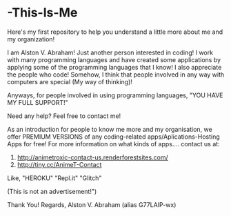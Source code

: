 # -This-Is-Me
Here's my first repository to help you understand a little more about me and my organization!

I am Alston V. Abraham!
Just another person interested in coding!
I work with many programming languages and have created some applications by applying some of the programming languages that I know!
I also appreciate the people who code!
Somehow, I think that people involved in any way with computers are special (My way of thinking)!

Anyways, for people involved in using programming languages, 
                                                      "YOU HAVE MY FULL SUPPORT!"
                                                      
Need any help? Feel free to contact me!

As an introduction for people to know me more and my organisation, we offer PREMIUM VERSIONS of any coding-related apps/Aplications-Hosting Apps for free!
For more information on what kinds of apps.... contact us at:
1) http://animetroxic-contact-us.renderforestsites.com/
2) http://tiny.cc/AnimeT-Contact


Like,
      "HEROKU"
      "Repl.it"
      "Glitch"
      
(This is not an advertisement!")
      
Thank You!
Regards,
Alston V. Abraham (alias G77LAIP-wx)
      
      
      
